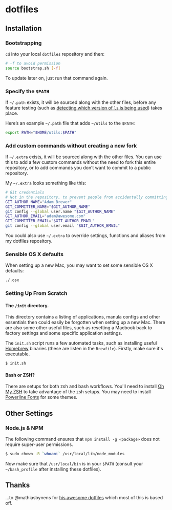 dotfiles
========

## Installation

### Bootstrapping

`cd` into your local `dotfiles` repository and then:

```bash
# -f to avoid permission
source bootstrap.sh [-f]
```

To update later on, just run that command again.

### Specify the `$PATH`

If `~/.path` exists, it will be sourced along with the other files, before any feature testing (such as [detecting which version of `ls` is being used](https://github.com/mathiasbynens/dotfiles/blob/aff769fd75225d8f2e481185a71d5e05b76002dc/.aliases#L21-26)) takes place.

Here’s an example `~/.path` file that adds `~/utils` to the `$PATH`:

```bash
export PATH="$HOME/utils:$PATH"
```

### Add custom commands without creating a new fork

If `~/.extra` exists, it will be sourced along with the other files. You can use this to add a few custom commands without the need to fork this entire repository, or to add commands you don’t want to commit to a public repository.

My `~/.extra` looks something like this:

```bash
# Git credentials
# Not in the repository, to prevent people from accidentally committing under my name
GIT_AUTHOR_NAME="Adam Brewer"
GIT_COMMITTER_NAME="$GIT_AUTHOR_NAME"
git config --global user.name "$GIT_AUTHOR_NAME"
GIT_AUTHOR_EMAIL="adam@awesome.com"
GIT_COMMITTER_EMAIL="$GIT_AUTHOR_EMAIL"
git config --global user.email "$GIT_AUTHOR_EMAIL"
```

You could also use `~/.extra` to override settings, functions and aliases from my dotfiles repository.

### Sensible OS X defaults

When setting up a new Mac, you may want to set some sensible OS X defaults:

```bash
./.osx
```

### Setting Up From Scratch

#### The `/init` directory.

This directory contains a listing of applications, manula configs and other essentials then could easily be forgotten when setting up a new Mac. There are also some other useful files, such as resetting a Macbook back to factory settings and some specific application settings.

The `init.sh` script runs a few automated tasks, such as installing useful [Homebrew](http://brew.sh/) binaries (these are listen in the `Brewfile`). Firstly, make sure it's executable.

```bash
$ init.sh
```

#### Bash or ZSH?

There are setups for both zsh and bash workflows. You'll need to install [Oh My ZSH](http://ohmyz.sh) to take advantage of the zsh setups. You may need to install [Powerline Fonts](https://github.com/powerline/fonts) for some themes.


## Other Settings

### Node.js & NPM

The following command ensures that `npm install -g <package>` does not require super-user permissions.

``` bash
$ sudo chown -R `whoami` /usr/local/lib/node_modules
```

Now	 make sure that `/usr/local/bin` is in your `$PATH` (consult your `~/bash_profile` after installing these dotfiles).

## Thanks

...to @mathiasbynens for [his awesome dotfiles](https://github.com/mathiasbynens/dotfiles) which most of this is based off.
